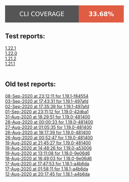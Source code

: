 <a href="cli_coverage.json"><img src="cli_coverage_badge.svg"></a><br/>
<h2>Test reports:</h2><p>
<a href="reports/1.22.1">1.22.1</a><br/>
<a href="reports/1.22.0">1.22.0</a><br/>
<a href="reports/1.21.2">1.21.2</a><br/>
<a href="reports/1.21.1">1.21.1</a><br/>
<br />
<h2>Old test reports:</h2>
<p>
<a href="reports/1599603767-f84554a61729c31e231e2d0dc600c086e4b0b403.html">08-Sep-2020 at 23:12:11 for 1.19.1-f84554</a><br/>
<a href="reports/1599151232-497afd7dedc5d5b9bdcdb0e3cac6a50bd9f7dd54.html">03-Sep-2020 at 17:43:31 for 1.19.1-497afd</a><br/>
<a href="reports/1599066750-497afd7dedc5d5b9bdcdb0e3cac6a50bd9f7dd54.html">02-Sep-2020 at 17:35:39 for 1.19.1-497afd</a><br/>
<a href="reports/1598996349-42dba1b1a3d8a0dccaeab473372c0f8929eff4df.html">01-Sep-2020 at 23:11:12 for 1.19.0-42dba1</a><br/>
<a href="reports/1598974193-4814003f14340d5a1fc02f3ac15437387a7ada9f.html">31-Aug-2020 at 18:29:51 for 1.19.0-481400</a><br/>
<a href="reports/1598599874-4814003f14340d5a1fc02f3ac15437387a7ada9f.html">28-Aug-2020 at 00:00:33 for 1.19.0-481400</a><br/>
<a href="reports/1598512522-4814003f14340d5a1fc02f3ac15437387a7ada9f.html">27-Aug-2020 at 01:05:35 for 1.19.0-481400</a><br/>
<a href="reports/1598459914-4814003f14340d5a1fc02f3ac15437387a7ada9f.html">26-Aug-2020 at 18:17:39 for 1.19.0-481400</a><br/>
<a href="reports/1598432978-4814003f14340d5a1fc02f3ac15437387a7ada9f.html">26-Aug-2020 at 00:52:47 for 1.19.0-481400</a><br/>
<a href="reports/1597867801-4814003f14340d5a1fc02f3ac15437387a7ada9f.html">19-Aug-2020 at 21:45:27 for 1.19.0-481400</a><br/>
<a href="reports/1597841496-a5300686e0f4f576b4de2eafbc05cfd03776cd6f.html">19-Aug-2020 at 14:48:26 for 1.19.0-a53006</a><br/>
<a href="reports/1597835983-9e06d6f9a293a9656bf6e31b7e5d0a9f498163d1.html">19-Aug-2020 at 13:11:08 for 1.18.0-9e06d6</a><br/>
<a href="reports/1597762643-9e06d6f9a293a9656bf6e31b7e5d0a9f498163d1.html">18-Aug-2020 at 16:49:03 for 1.18.0-9e06d6</a><br/>
<a href="reports/1597694741-a4b6dae699fa21dc3c025c8a83d1718475cb3afc.html">17-Aug-2020 at 17:47:53 for 1.18.1-a4b6da</a><br/>
<a href="reports/1597655559-a4b6dae699fa21dc3c025c8a83d1718475cb3afc.html">17-Aug-2020 at 01:58:11 for 1.18.1-a4b6da</a><br/>
<a href="reports/1597310771-a4b6dae699fa21dc3c025c8a83d1718475cb3afc.html">12-Aug-2020 at 20:17:45 for 1.18.1-a4b6da</a><br/>
